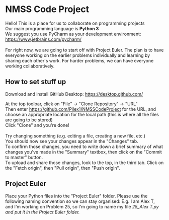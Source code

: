 <h1>NMSS Code Project</h1>

Hello! This is a place for us to collaborate on programming projects<br/>
Our main programming language is <b>Python 3</b><br/>
We suggest you use PyCharm as your development environment: https://www.jetbrains.com/pycharm/<br/><br/>
For right now, we are going to start off with Project Euler. The plan is to have everyone working on the earlier problems individually and learning by sharing each other's work. For harder problems, we can have everyone working collaboratively.

<h2>How to set stuff up</h2>

Download and install GitHub Desktop:
https://desktop.github.com/

At the top toolbar, click on "File" -> "Clone Repository" -> "URL"<br/>
Then enter https://github.com/Pilex1/NMSSCodeProject for the URL, and choose an appropriate location for the local path (this is where all the files are going to be stored)<br/>
Click "Clone" and you're done!<br/>
<br/>
Try changing something (e.g. editing a file, creating a new file, etc.)<br/>
You should now see your changes appear in the "Changes" tab.<br/>
To confirm those changes, you need to write down a brief summary of what changes you've made in the "Summary" textbox, then click on the "Commit to master" button.<br/>
To upload and share those changes, look to the top, in the third tab. Click on the "Fetch origin", then "Pull origin", then "Push origin".<br/>

<h2>Project Euler</h2>
Place your Python files into the "Project Euler" folder.
Please use the following naming convention so we can stay organised:
E.g. I am Alex T, and I'm working on Problem 25, so I'm going to name my file <i>25_Alex T.py<i> and put it in the Project Euler folder.
